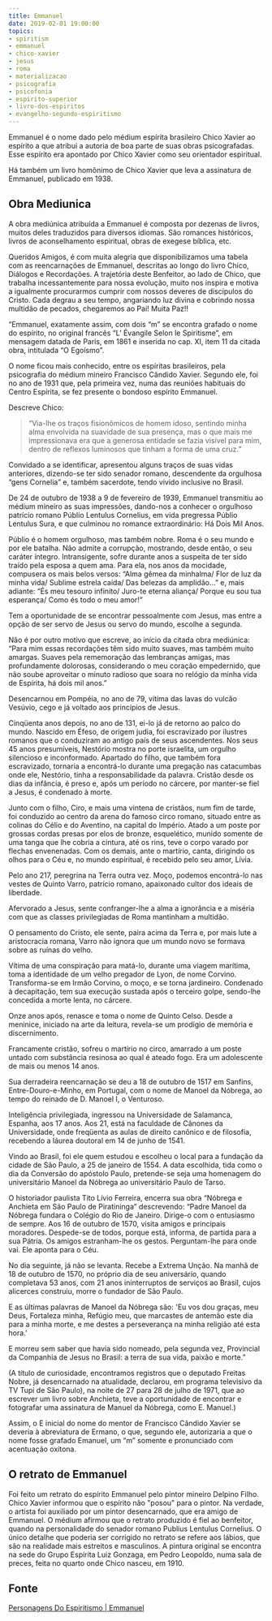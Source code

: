 ```yaml
---
title: Emmanuel
date: 2019-02-01 19:00:00
topics: 
- spiritism
- emmanuel
- chico-xavier
- jesus
- roma
- materializacao
- psicografia
- psicofonia
- espirito-superior
- livro-dos-espiritos
- evangelho-segundo-espiritismo
---
```


Emmanuel é o nome dado pelo médium espírita brasileiro Chico Xavier ao espírito a que atribui a 
autoria de boa parte de suas obras psicografadas. Esse espírito era apontado por Chico Xavier 
como seu orientador espiritual.

Há também um livro homônimo de Chico Xavier que leva a assinatura de Emmanuel, publicado em 1938.

## Obra Mediunica
A obra mediúnica atribuída a Emmanuel é composta por dezenas de livros, muitos deles 
traduzidos para diversos idiomas. São romances históricos, livros de aconselhamento espiritual, 
obras de exegese bíblica, etc.

Queridos Amigos, é com muita alegria que disponibilizamos uma tabela com as reencarnações de Emmanuel, 
descritas ao longo do livro Chico, Diálogos e Recordações. A trajetória deste Benfeitor, ao lado de Chico, 
que trabalha incessantemente para nossa evolução, muito nos inspira e motiva a igualmente 
procurarmos cumprir com nossos deveres de discípulos do Cristo. Cada degrau a seu tempo, angariando 
luz divina e cobrindo nossa multidão de pecados, chegaremos ao Pai! Muita Paz!!

“Emmanuel, exatamente assim, com dois “m” se encontra grafado o nome do espírito, no original 
francês “L’ Évangile Selon le Spiritisme”, em mensagem datada de Paris, em 1861 e inserida no cap. XI, 
item 11 da citada obra, intitulada “O Egoísmo”.

O nome ficou mais conhecido, entre os espíritas brasileiros, pela psicografia do médium mineiro Francisco Cândido Xavier. Segundo ele, foi no ano de 1931 que, pela primeira vez, numa das reuniões habituais do Centro Espírita, se fez presente o bondoso espírito Emmanuel.

Descreve Chico: 

> “Via-lhe os traços fisionômicos de homem idoso, sentindo minha alma envolvida na suavidade de sua presença, mas o que mais me impressionava era que a generosa entidade se fazia visível para mim, dentro de reflexos luminosos que tinham a forma de uma cruz.”

Convidado a se identificar, apresentou alguns traços de suas vidas anteriores, dizendo-se ter sido senador romano, descendente da orgulhosa “gens Cornelia” e, também sacerdote, tendo vivido inclusive no Brasil.

De 24 de outubro de 1938 a 9 de fevereiro de 1939, Emmanuel transmitiu ao médium mineiro as suas impressões, dando-nos a conhecer o orgulhoso patrício romano Públio Lentulus Cornelius, em vida pregressa Públio Lentulus Sura, e que culminou no romance extraordinário: Há Dois Mil Anos.

Públio é o homem orgulhoso, mas também nobre. Roma é o seu mundo e por ele batalha. Não admite a corrupção, mostrando, desde então, o seu caráter íntegro. Intransigente, sofre durante anos a suspeita de ter sido traído pela esposa a quem ama. Para ela, nos anos da mocidade, compusera os mais belos versos: “Alma gêmea da minhalma/ Flor de luz da minha vida/ Sublime estrela caída/ Das belezas da amplidão...” e, mais adiante: “És meu tesouro infinito/ Juro-te eterna aliança/ Porque eu sou tua esperança/ Como és todo o meu amor!”

Tem a oportunidade de se encontrar pessoalmente com Jesus, mas entre a opção de ser servo de Jesus ou servo do mundo, escolhe a segunda.

Não é por outro motivo que escreve, ao início da citada obra mediúnica: “Para mim essas recordações têm sido muito suaves, mas também muito amargas. Suaves pela rememoração das lembranças amigas, mas profundamente dolorosas, considerando o meu coração empedernido, que não soube aproveitar o minuto radioso que soara no relógio da minha vida de Espírita, há dois mil anos.”

Desencarnou em Pompéia, no ano de 79, vítima das lavas do vulcão Vesúvio, cego e já voltado aos princípios de Jesus.

Cinqüenta anos depois, no ano de 131, ei-lo já de retorno ao palco do mundo. Nascido em Éfeso, de origem judia, foi escravizado por ilustres romanos que o conduziram ao antigo país de seus ascendentes. Nos seus 45 anos presumíveis, Nestório mostra no porte israelita, um orgulho silencioso e inconformado. Apartado do filho, que também fora escravizado, tornaria a encontrá-lo durante uma pregação nas catacumbas onde ele, Nestório, tinha a responsabilidade da palavra. Cristão desde os dias da infância, é preso e, após um período no cárcere, por manter-se fiel a Jesus, é condenado à morte.

Junto com o filho, Ciro, e mais uma vintena de cristãos, num fim de tarde, foi conduzido ao centro da arena do famoso circo romano, situado entre as colinas do Célio e do Aventino, na capital do Império. Atado a um poste por grossas cordas presas por elos de bronze, esquelético, munido somente de uma tanga que lhe cobria a cintura, até os rins, teve o corpo varado por flechas envenenadas. Com os demais, ante o martírio, canta, dirigindo os olhos para o Céu e, no mundo espiritual, é recebido pelo seu amor, Lívia.

Pelo ano 217, peregrina na Terra outra vez. Moço, podemos encontrá-lo nas vestes de Quinto Varro, patrício romano, apaixonado cultor dos ideais de liberdade.

Afervorado a Jesus, sente confranger-lhe a alma a ignorância e a miséria com que as classes privilegiadas de Roma mantinham a multidão.

O pensamento do Cristo, ele sente, paira acima da Terra e, por mais lute a aristocracia romana, Varro não ignora que um mundo novo se formava sobre as ruínas do velho.

Vítima de uma conspiração para matá-lo, durante uma viagem marítima, toma a identidade de um velho pregador de Lyon, de nome Corvino. Transforma-se em Irmão Corvino, o moço, e se torna jardineiro. Condenado à decapitação, tem sua execução sustada após o terceiro golpe, sendo-lhe concedida a morte lenta, no cárcere.

Onze anos após, renasce e toma o nome de Quinto Celso. Desde a meninice, iniciado na arte da leitura, revela-se um prodígio de memória e discernimento.

Francamente cristão, sofreu o martírio no circo, amarrado a um poste untado com substância resinosa ao qual é ateado fogo. Era um adolescente de mais ou menos 14 anos.

Sua derradeira reencarnação se deu a 18 de outubro de 1517 em Sanfins, Entre-Douro-e-Minho, em Portugal, com o nome de Manoel da Nóbrega, ao tempo do reinado de D. Manoel I, o Venturoso.

Inteligência privilegiada, ingressou na Universidade de Salamanca, Espanha, aos 17 anos. Aos 21, está na faculdade de Cânones da Universidade, onde freqüenta as aulas de direito canônico e de filosofia, recebendo a láurea doutoral em 14 de junho de 1541.

Vindo ao Brasil, foi ele quem estudou e escolheu o local para a fundação da cidade de São Paulo, a 25 de janeiro de 1554. A data escolhida, tida como o dia da Conversão do apóstolo Paulo, pretende-se seja uma homenagem do universitário Manoel da Nóbrega ao universitário Paulo de Tarso.

O historiador paulista Tito Lívio Ferreira, encerra sua obra “Nóbrega e Anchieta em São Paulo de Piratininga” descrevendo: “Padre Manoel da Nóbrega fundara o Colégio do Rio de Janeiro. Dirige-o com o entusiasmo de sempre. Aos 16 de outubro de 1570, visita amigos e principais moradores. Despede-se de todos, porque está, informa, de partida para a sua Pátria. Os amigos estranham-lhe os gestos. Perguntam-lhe para onde vai. Ele aponta para o Céu.

No dia seguinte, já não se levanta. Recebe a Extrema Unção. Na manhã de 18 de outubro de 1570, no próprio dia de seu aniversário, quando completava 53 anos, com 21 anos ininterruptos de serviços ao Brasil, cujos alicerces construiu, morre o fundador de São Paulo.

E as últimas palavras de Manoel da Nóbrega são: 'Eu vos dou graças, meu Deus, Fortaleza minha, Refúgio meu, que marcastes de antemão este dia para a minha morte, e me destes a perseverança na minha religião até esta hora.'

E morreu sem saber que havia sido nomeado, pela segunda vez, Provincial da Companhia de Jesus no Brasil: a terra de sua vida, paixão e morte.”

(A título de curiosidade, encontramos registros que o deputado Freitas Nobre, já desencarnado na atualidade, declarou, em programa televisivo da TV Tupi de São Paulo), na noite de 27 para 28 de julho de 1971, que ao escrever um livro sobre Anchieta, teve a oportunidade de encontrar e fotografar uma assinatura de Manuel da Nóbrega, como E. Manuel.)

Assim, o E inicial do nome do mentor de Francisco Cândido Xavier se deveria à abreviatura de Ermano, o que, segundo ele, autorizaria a que o nome fosse grafado Emanuel, um “m” somente e pronunciado com acentuação oxítona. 

## O retrato de Emmanuel 
Foi feito um retrato do espírito Emmanuel pelo pintor mineiro Delpino Filho. Chico Xavier informou que o espírito não "posou" para o pintor. Na verdade, o artista foi auxiliado por um pintor desencarnado, que era amigo de Emmanuel. O médium afirmou que o retrato produzido é fiel ao benfeitor, quando na personalidade do senador romano Publius Lentulus Cornelius. O único detalhe que poderia ser corrigido no retrato se refere aos lábios, que são na realidade mais estreitos e masculinos. A pintura original se encontra na sede do Grupo Espírita Luiz Gonzaga, em Pedro Leopoldo, numa sala de preces, feita no quarto onde Chico nasceu, em 1910.

## Fonte
[Personagens Do Espiritismo | Emmanuel](https://personagensdoespiritismo.blogspot.com/2013/12/emmanuel.html)


